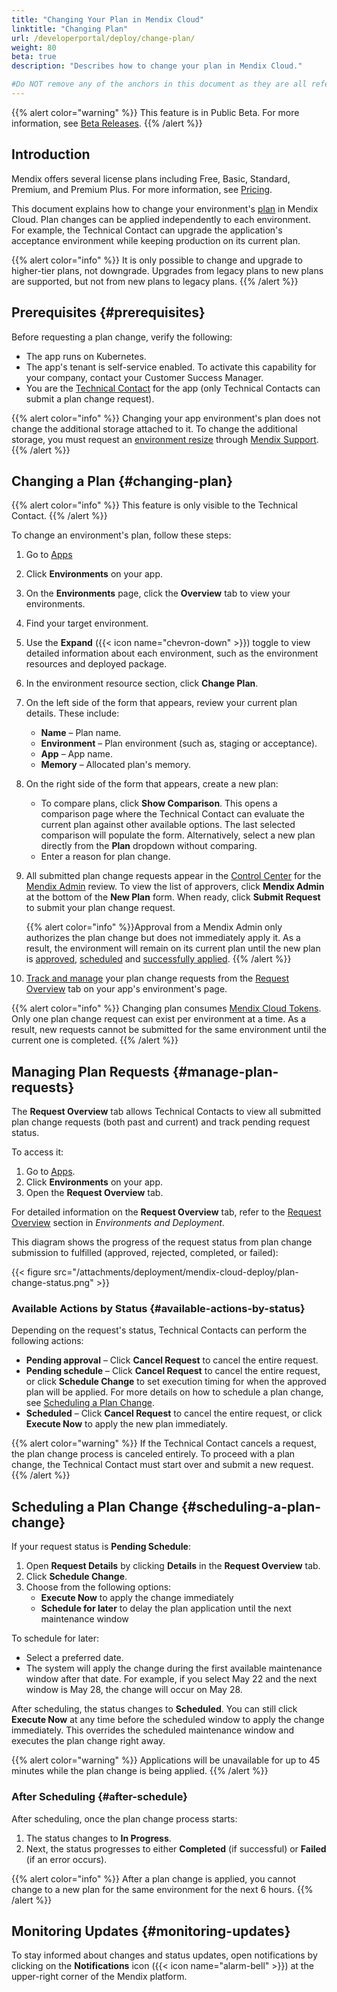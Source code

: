 ```yaml
---
title: "Changing Your Plan in Mendix Cloud"
linktitle: "Changing Plan"
url: /developerportal/deploy/change-plan/
weight: 80
beta: true
description: "Describes how to change your plan in Mendix Cloud."

#Do NOT remove any of the anchors in this document as they are all referenced from other documents
---
```


{{% alert color="warning" %}}
This feature is in Public Beta. For more information, see [Beta Releases](/releasenotes/beta-features/).
{{% /alert %}}

## Introduction

Mendix offers several license plans including Free, Basic, Standard, Premium, and Premium Plus. For more information, see [Pricing](https://www.mendix.com/pricing/).

This document explains how to change your environment's [plan](/developerportal/deploy/mendix-cloud-deploy/#plans-1) in Mendix Cloud. Plan changes can be applied independently to each environment. For example, the Technical Contact can upgrade the application's acceptance environment while keeping production on its current plan.

{{% alert color="info" %}}
It is only possible to change and upgrade to higher-tier plans, not downgrade. Upgrades from legacy plans to new plans are supported, but not from new plans to legacy plans. 
{{% /alert %}}

## Prerequisites {#prerequisites}

Before requesting a plan change, verify the following:

* The app runs on Kubernetes.
* The app's tenant is self-service enabled. To activate this capability for your company, contact your Customer Success Manager.
* You are the [Technical Contact](/support/#technical-contacts) for the app (only Technical Contacts can submit a plan change request).

{{% alert color="info" %}}
Changing your app environment's plan does not change the additional storage attached to it. To change the additional storage, you must request an [environment resize](/support/new-app-node-request-template/#resize) through [Mendix Support](https://support.mendix.com/).
{{% /alert %}}


## Changing a Plan {#changing-plan}

{{% alert color="info" %}}
This feature is only visible to the Technical Contact.
{{% /alert %}}

To change an environment's plan, follow these steps:

1. Go to [Apps](https://sprintr.home.mendix.com/)
2. Click **Environments** on your app. 
3. On the **Environments** page, click the **Overview** tab to view your environments.
4. Find your target environment.
5. Use the **Expand** ({{< icon name="chevron-down" >}}) toggle to view detailed information about each environment, such as the environment resources and deployed package.
6. In the environment resource section, click **Change Plan**. 
7. On the left side of the form that appears, review your current plan details. These include:
    * **Name** – Plan name.
    * **Environment** – Plan environment (such as, staging or acceptance).
    * **App** – App name.
    * **Memory** – Allocated plan's memory.
8. On the right side of the form that appears, create a new plan:
    * To compare plans, click **Show Comparison**. This opens a comparison page where the Technical Contact can evaluate the current plan against other available options. The last selected comparison will populate the form. Alternatively, select a new plan directly from the **Plan** dropdown without comparing.
    * Enter a reason for plan change.

9. All submitted plan change requests appear in the [Control Center](/control-center/approval-requests/) for the [Mendix Admin](/control-center/company-settings/#mendix-admins) review. To view the list of approvers, click **Mendix Admin** at the bottom of the **New Plan** form. When ready, click **Submit Request** to submit your plan change request. 

    {{% alert color="info" %}}Approval from a Mendix Admin only authorizes the plan change but does not immediately apply it. As a result, the environment will remain on its current plan until the new plan is [approved](/control-center/approval-requests/#approving-a-request), [scheduled](#scheduling-a-plan-change) and [successfully applied](#after-schedule).
    {{% /alert %}}

11. [Track and manage](#manage-plan-requests) your plan change requests from the [Request Overview](/developerportal/deploy/environments/#request-overview) tab on your app's environment's page. 

{{% alert color="info" %}}
Changing plan consumes [Mendix Cloud Tokens](/control-center/cloud-tokens/#cloud-tokens). Only one plan change request can exist per environment at a time. As a result, new requests cannot be submitted for the same environment until the current one is completed.
{{% /alert %}}

## Managing Plan Requests {#manage-plan-requests}

The **Request Overview** tab allows Technical Contacts to view all submitted plan change requests (both past and current) and track pending request status.

To access it:

1. Go to [Apps](https://sprintr.home.mendix.com/).
2. Click **Environments** on your app.
3. Open the **Request Overview** tab.

For detailed information on the **Request Overview** tab, refer to the [Request Overview](/developerportal/deploy/environments/#request-overview) section in *Environments and Deployment*.

This diagram shows the progress of the request status from plan change submission to fulfilled (approved, rejected, completed, or failed):

{{< figure src="/attachments/deployment/mendix-cloud-deploy/plan-change-status.png" >}}

### Available Actions by Status {#available-actions-by-status}

Depending on the request's status, Technical Contacts can perform the following actions:

* **Pending approval** – Click **Cancel Request** to cancel the entire request.
* **Pending schedule** – Click **Cancel Request** to cancel the entire request, or click **Schedule Change** to set execution timing for when the approved plan will be applied. For more details on how to schedule a plan change, see [Scheduling a Plan Change](#scheduling-a-plan-change).
* **Scheduled** – Click **Cancel Request** to cancel the entire request, or click **Execute Now** to apply the new plan immediately.

{{% alert color="warning" %}}
If the Technical Contact cancels a request, the plan change process is canceled entirely. To proceed with a plan change, the Technical Contact must start over and submit a new request.
{{% /alert %}}

## Scheduling a Plan Change {#scheduling-a-plan-change}

If your request status is **Pending Schedule**:

1. Open **Request Details** by clicking **Details** in the **Request Overview** tab.
2. Click **Schedule Change**.
3. Choose from the following options:
   * **Execute Now** to apply the change immediately
   * **Schedule for later** to delay the plan application until the next maintenance window

To schedule for later:

* Select a preferred date.
* The system will apply the change during the first available maintenance window after that date. For example, if you select May 22 and the next window is May 28, the change will occur on May 28.

After scheduling, the status changes to **Scheduled**. You can still click **Execute Now** at any time before the scheduled window to apply the change immediately. This overrides the scheduled maintenance window and executes the plan change right away.

{{% alert color="warning" %}}
Applications will be unavailable for up to 45 minutes while the plan change is being applied.
{{% /alert %}}

### After Scheduling {#after-schedule}

After scheduling, once the plan change process starts:

1. The status changes to **In Progress**.
2. Next, the status progresses to either **Completed** (if successful) or **Failed** (if an error occurs).

{{% alert color="info" %}}
After a plan change is applied, you cannot change to a new plan for the same environment for the next 6 hours.
{{% /alert %}}

## Monitoring Updates {#monitoring-updates}

To stay informed about changes and status updates, open notifications by clicking on the **Notifications** icon ({{< icon name="alarm-bell" >}}) at the upper-right corner of the Mendix platform.
